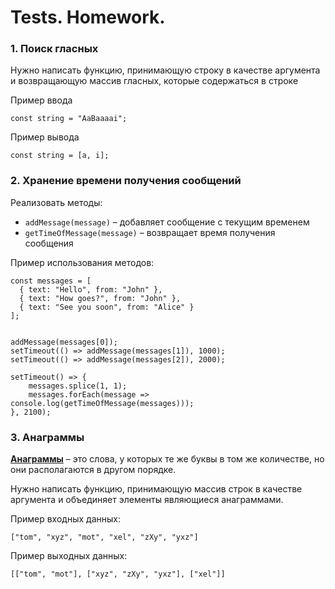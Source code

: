 # Tests. Homework.

### **1. Поиск гласных**
Нужно написать функцию, принимающую строку в качестве аргумента и возвращающую массив гласных, которые содержаться в строке

Пример ввода 
```
const string = "AaBaaaai";
```

Пример вывода 
```
const string = [a, i];
```


### **2. Хранение времени получения сообщений**
Реализовать методы:
- `addMessage(message)` – добавляет сообщение с текущим временем
- `getTimeOfMessage(message)` – возвращает время получения сообщения

Пример использования методов:
```
const messages = [
  { text: "Hello", from: "John" },
  { text: "How goes?", from: "John" },
  { text: "See you soon", from: "Alice" }
];


addMessage(messages[0]);
setTimeout(() => addMessage(messages[1]), 1000);
setTimeout(() => addMessage(messages[2]), 2000);

setTimeout() => {
    messages.splice(1, 1);
    messages.forEach(message => console.log(getTimeOfMessage(messages)));
}, 2100);

```

### **3. Анаграммы**
**[Анаграммы](https://ru.wikipedia.org/wiki/%D0%90%D0%BD%D0%B0%D0%B3%D1%80%D0%B0%D0%BC%D0%BC%D0%B0)** – это слова, у которых те же буквы в том же количестве, но они располагаются в другом порядке.

Нужно написать функцию, принимающую массив строк в качестве аргумента и объединяет элементы являющиеся анаграммами.

Пример входных данных:
```
["tom", "xyz", "mot", "xel", "zXy", "yxz"]
```
Пример выходных данных:
```
[["tom", "mot"], ["xyz", "zXy", "yxz"], ["xel"]]
```